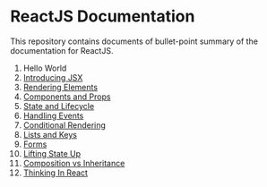 # ReactJS Documentation

This repository contains documents of bullet-point summary of the documentation for ReactJS.

1. Hello World
2. [Introducing JSX](introducing-jsx.md)
3. [Rendering Elements](rendering-elements.md)
4. [Components and Props](components-and-props.md)
5. [State and Lifecycle](state-and-lifecycle.md)
6. [Handling Events](handling-events.md)
7. [Conditional Rendering](conditional-rendering.md)
8. [Lists and Keys](lists-and-keys.md)
9. [Forms](forms.md)
10. [Lifting State Up](lifting-state-up.md)
11. [Composition vs Inheritance](composition-vs-inheritance.md)
12. [Thinking In React](thinking-in-react.md)
